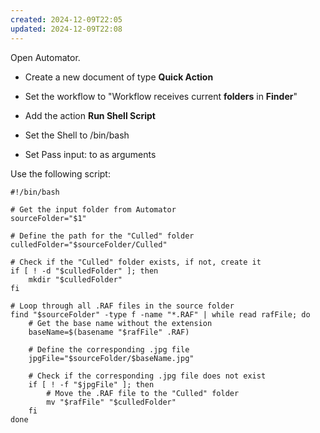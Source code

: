 ```yaml
---
created: 2024-12-09T22:05
updated: 2024-12-09T22:08
---
```

Open Automator.

- Create a new document of type **Quick Action**
- Set the workflow to "Workflow receives current **folders** in **Finder**"

- Add the action **Run Shell Script**
- Set the Shell to /bin/bash
- Set Pass input: to as arguments

Use the following script:

```
#!/bin/bash

# Get the input folder from Automator
sourceFolder="$1"

# Define the path for the "Culled" folder
culledFolder="$sourceFolder/Culled"

# Check if the "Culled" folder exists, if not, create it
if [ ! -d "$culledFolder" ]; then
    mkdir "$culledFolder"
fi

# Loop through all .RAF files in the source folder
find "$sourceFolder" -type f -name "*.RAF" | while read rafFile; do
    # Get the base name without the extension
    baseName=$(basename "$rafFile" .RAF)
    
    # Define the corresponding .jpg file
    jpgFile="$sourceFolder/$baseName.jpg"
    
    # Check if the corresponding .jpg file does not exist
    if [ ! -f "$jpgFile" ]; then
        # Move the .RAF file to the "Culled" folder
        mv "$rafFile" "$culledFolder"
    fi
done
```